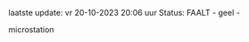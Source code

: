 laatste update: 
vr 20-10-2023 20:06   uur 
Status: FAALT - geel - 
<div class="service Y">microstation</div>